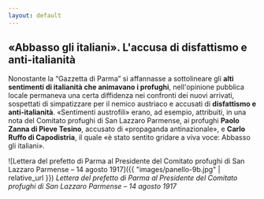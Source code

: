 ```yaml
---
layout: default
---
```


## «Abbasso gli italiani». L'accusa di disfattismo e anti-italianità

Nonostante la “Gazzetta di Parma” si affannasse a sottolineare gli **alti sentimenti di italianità che animavano i profughi**, nell'opinione pubblica locale permaneva una certa diffidenza nei confronti dei nuovi arrivati, sospettati di simpatizzare per il nemico austriaco e accusati di **disfattismo e anti-italianità**. «Sentimenti austrofili» erano, ad esempio, attribuiti, in una nota del Comitato profughi di San Lazzaro Parmense, ai profughi **Paolo Zanna di Pieve Tesino**, accusato di «propaganda antinazionale», e **Carlo Ruffo di Capodistria**, il quale «è stato sentito gridare a viva voce: Abbasso gli italiani».


![Lettera del prefetto di Parma al Presidente del Comitato profughi di San Lazzaro Parmense – 14 agosto 1917]({{ "images/panello-9b.jpg" | relative_url }})
*Lettera del prefetto di Parma al Presidente del Comitato profughi di San Lazzaro Parmense – 14 agosto 1917*